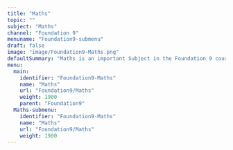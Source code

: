 ```yaml
---
title: "Maths"
topic: ""
subject: "Maths"
channel: "Foundation 9"
menuname: "Foundation9-submenu"
draft: false
image: "image/Foundation9-Maths.png"
defaultSummary: "Maths is an important Subject in the Foundation 9 course.  Please review all the topics and associated testing material to perform well on the Foundation 9 related Exams."
menu:
  main:
    identifier: "Foundation9-Maths"
    name: "Maths"
    url: "Foundation9/Maths"
    weight: 1900
    parent: "Foundation9"
  Maths-submenu:
    identifier: "Foundation9-Maths"
    name: "Maths"
    url: "Foundation9/Maths"
    weight: 1900
---
```
















